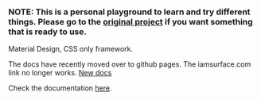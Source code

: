 ### NOTE: This is a personal playground to learn and try different things.  Please go to the [original project](https://github.com/mildrenben/surface) if you want something that is ready to use.



Material Design, CSS only framework.

The docs have recently moved over to github pages. The iamsurface.com link no longer works. [New docs](http://mildrenben.github.io/surface)

Check the documentation [here](http://mildrenben.github.io/surface).
